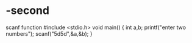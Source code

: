 # -second
scanf function
#include <stdio.h>
void main()
{
int a,b;
printf("enter two numbers");
scanf("5d5d",&a,&b);
}
